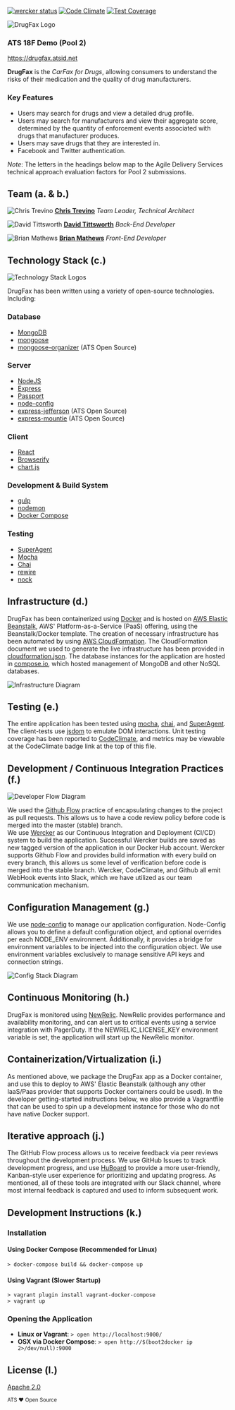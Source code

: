 [![wercker status](https://app.wercker.com/status/e39e9ad81e711bf363bb159deddb9e7a/s/master "wercker status")](https://app.wercker.com/project/bykey/e39e9ad81e711bf363bb159deddb9e7a)
[![Code Climate](https://codeclimate.com/github/atsid/drugfax-18f/badges/gpa.svg)](https://codeclimate.com/github/atsid/drugfax-18f)
[![Test Coverage](https://codeclimate.com/github/atsid/drugfax-18f/badges/coverage.svg)](https://codeclimate.com/github/atsid/drugfax-18f/coverage)

![DrugFax Logo](./documentation/logo.png)
### ATS 18F Demo (Pool 2)

https://drugfax.atsid.net

**DrugFax** is the *CarFax for Drugs*, allowing consumers to understand the risks of their medication and the quality of drug manufacturers. 

### Key Features
* Users may search for drugs and view a detailed drug profile.
* Users may search for manufacturers and view their aggregate score, determined by the quantity of enforcement events associated with drugs that manufacturer produces.
* Users may save drugs that they are interested in. 
* Facebook and Twitter authentication.

_Note_: The letters in the headings below map to the Agile Delivery Services technical approach evaluation factors for Pool 2 submissions.

## Team (a. & b.)
![Chris Trevino](https://avatars0.githubusercontent.com/u/113544?v=3&s=40) **[Chris Trevino](http://www.github.com/darthtrevino)** *Team Leader, Technical Architect*

![David Tittsworth](https://avatars0.githubusercontent.com/u/2513737?v=3&s=40) **[David Tittsworth](http://www.github.com/stopyoukid)** *Back-End Developer*

![Brian Mathews](https://avatars0.githubusercontent.com/u/848347?v=3&s=40) **[Brian Mathews](http://ww.github.com/bmathews)** *Front-End Developer*

## Technology Stack (c.)
![Technology Stack Logos](./documentation/application_stack.png)

DrugFax has been written using a variety of open-source technologies. Including:
### Database
* [MongoDB](www.mongodb.org)
* [mongoose](http://mongoosejs.com/)
* [mongoose-organizer](https://www.npmjs.com/package/mongoose-organizer) (ATS Open Source)

### Server
* [NodeJS](https://nodejs.org/)
* [Express](expressjs.com/)
* [Passport](passportjs.org)
* [node-config](https://www.npmjs.com/package/config)
* [express-jefferson](https://www.npmjs.com/package/express-jefferson) (ATS Open Source)
* [express-mountie](https://www.npmjs.com/package/express-mountie) (ATS Open Source)

### Client
* [React](https://facebook.github.io/react/)
* [Browserify](http://browserify.org/)
* [chart.js](http://www.chartjs.org/)

### Development & Build System
* [gulp](http://gulpjs.com/)
* [nodemon](http://nodemon.io/)
* [Docker Compose](https://docs.docker.com/compose/)

### Testing
* [SuperAgent](https://github.com/visionmedia/superagent)
* [Mocha](http://mochajs.org/)
* [Chai](chaijs.com)
* [rewire](https://github.com/jhnns/rewire)
* [nock](https://github.com/pgte/nock)

## Infrastructure (d.)
DrugFax has been containerized using [Docker](https://www.docker.com/) and is hosted on [AWS Elastic Beanstalk](http://aws.amazon.com/elasticbeanstalk/), AWS' Platform-as-a-Service (PaaS) offering, using the Beanstalk/Docker template. 
The creation of necessary infrastructure has been automated by using [AWS CloudFormation](https://aws.amazon.com/cloudformation/). 
The CloudFormation document we used to generate the live infrastructure has been provided in [cloudformation.json](https://github.com/atsid/18f-RFQ993471-POOL2/blob/master/cloudformation.json).
The database instances for the application are hosted in [compose.io](http://compose.io/), which hosted management of MongoDB and other NoSQL databases.

![Infrastructure Diagram](./documentation/infrastructure.png)

## Testing (e.)
The entire application has been tested using [mocha](https://github.com/mochajs/mocha), [chai](http://chaijs.com/), and [SuperAgent](https://visionmedia.github.io/superagent/). 
The client-tests use [jsdom](https://github.com/tmpvar/jsdom) to emulate DOM interactions. 
Unit testing coverage has been reported to [CodeClimate](codeclimate.com), and metrics may be viewable at the CodeClimate badge link at the top of this file.

## Development / Continuous Integration Practices (f.)

![Developer Flow Diagram](./documentation/developer_flow.png)

We used the [Github Flow](https://guides.github.com/introduction/flow/) practice of encapsulating changes to the project as pull requests. 
This allows us to have a code review policy before code is merged into the master (stable) branch.  
We use [Wercker](wercker.com) as our Continuous Integration and Deployment (CI/CD) system to build the application. 
Successful Wercker builds are saved as new tagged version of the application in our Docker Hub account.
Wercker supports Github Flow and provides build information with every build on every branch, this allows us some level of verification before code is merged into the stable branch.
Wercker, CodeClimate, and Github all emit WebHook events into Slack, which we have utilized as our team communication mechanism.

## Configuration Management (g.)
We use [node-config](https://www.npmjs.com/package/config) to manage our application configuration. 
Node-Config allows you to define a default configuration object, and optional overrides per each NODE_ENV environment. 
Additionally, it provides a bridge for environment variables to be injected into the configuration object. 
We use environment variables exclusively to manage sensitive API keys and connection strings.

![Config Stack Diagram](./documentation/config_stack.png)

## Continuous Monitoring (h.)
DrugFax is monitored using [NewRelic](http://newrelic.com/). NewRelic provides performance and availability monitoring, and can alert us to critical events using a service integration with PagerDuty. If the NEWRELIC_LICENSE_KEY environment variable is set, the application will start up the NewRelic monitor.

## Containerization/Virtualization (i.)

As mentioned above, we package the DrugFax app as a Docker container, and use this to deploy to AWS' Elastic Beanstalk (although any other IaaS/Paas provider that supports Docker containers could be used). In the developer getting-started instructions below, we also provide a Vagrantfile that can be used to spin up a development instance for those who do not have native Docker support.

## Iterative approach (j.)

The GitHub Flow process allows us to receive feedback via peer reviews throughout the development process. We use GitHub Issues to track development progress, and use [HuBoard](https://huboard.com/) to provide a more user-friendly, Kanban-style user experience for prioritizing and updating progress. As mentioned, all of these tools are integrated with our Slack channel, where most internal feedback is captured and used to inform subsequent work.


## Development Instructions (k.)
### Installation
#### Using Docker Compose (Recommended for Linux)
    > docker-compose build && docker-compose up
        
#### Using Vagrant (Slower Startup)
    > vagrant plugin install vagrant-docker-compose
    > vagrant up
    
### Opening the Application
* **Linux or Vagrant**: `> open http://localhost:9000/`
* **OSX via Docker Compose**: `> open http://$(boot2docker ip 2>/dev/null):9000`

## License (l.)
[Apache 2.0](https://www.apache.org/licenses/LICENSE-2.0)

<sub>ATS ❤ Open Source</sub>
